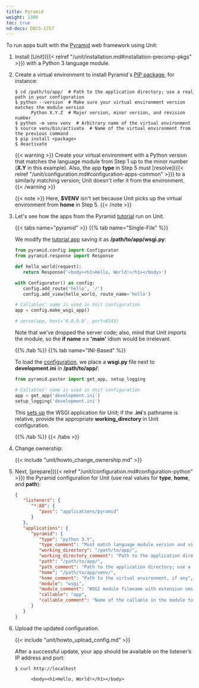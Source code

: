 ```yaml
---
title: Pyramid
weight: 1300
toc: true
nd-docs: DOCS-1757
---
```


To run apps built with the [Pyramid](https://trypyramid.com) web framework
using Unit:

1. Install [Unit]({{< relref "/unit/installation.md#installation-precomp-pkgs" >}}) with a Python 3 language module.

2. Create a virtual environment to install Pyramid`s
   [PIP package](https://docs.pylonsproject.org/projects/pyramid/en/latest/narr/install.html#installing-pyramid-on-a-unix-system), for instance:

   ```console
   $ cd /path/to/app/  # Path to the application directory; use a real path in your configuration
   $ python --version  # Make sure your virtual environment version matches the module version
         Python X.Y.Z  # Major version, minor version, and revision number
   $ python -m venv venv  # Arbitrary name of the virtual environment
   $ source venv/bin/activate  # Name of the virtual environment from the previous command
   $ pip install <package>
   $ deactivate
   ```

   {{< warning >}}
   Create your virtual environment with a Python version that matches the
   language module from Step 1 up to the minor number (**X.Y** in
   this example). Also, the app **type** in Step 5 must
   [resolve]({{< relref "/unit/configuration.md#configuration-apps-common" >}})
   to a similarly matching version; Unit doesn't infer it from the environment.
   {{< /warning >}}

   {{< note >}}
   Here, **\$VENV** isn't set because Unit picks up the virtual
   environment from **home** in Step 5.
   {{< /note >}}

3. Let's see how the apps from the Pyramid
   [tutorial](https://docs.pylonsproject.org/projects/pyramid/en/latest/quick_tutorial)
   run on Unit.

   {{< tabs name="pyramid" >}}
   {{% tab name="Single-File" %}}

   We modify the [tutorial app](https://docs.pylonsproject.org/projects/pyramid/en/latest/quick_tutorial/hello_world.html#steps)
   saving it as **/path/to/app/wsgi.py**:

   ```python
   from pyramid.config import Configurator
   from pyramid.response import Response

   def hello_world(request):
      return Response('<body><h1>Hello, World!</h1></body>')

   with Configurator() as config:
      config.add_route('hello', '/')
      config.add_view(hello_world, route_name='hello')

   # Callables' name is used in Unit configuration
   app = config.make_wsgi_app()

   # serve(app, host='0.0.0.0', port=6543)
   ```

   Note that we've dropped the server code; also, mind that Unit imports
   the module, so the **if __name__ == '__main__'** idiom would be
   irrelevant.

   {{% /tab %}}
   {{% tab name="INI-Based" %}}

   To load the
   [configuration](https://docs.pylonsproject.org/projects/pyramid/en/latest/quick_tutorial/ini.html),
   we place a **wsgi.py** file next to **development.ini** in **/path/to/app/**:

   ```python
   from pyramid.paster import get_app, setup_logging

   # Callables' name is used in Unit configuration
   app = get_app('development.ini')
   setup_logging('development.ini')
   ```

   This [sets up](https://docs.pylonsproject.org/projects/pyramid/en/latest/api/paster.html)
   the WSGI application for Unit; if the **.ini**'s pathname is
   relative, provide the appropriate **working_directory** in Unit
   configuration.

   {{% /tab %}}
   {{< /tabs >}}

4. Change ownership:

   {{< include "unit/howto_change_ownership.md" >}}

5. Next, [prepare]({{< relref "/unit/configuration.md#configuration-python" >}})
   the Pyramid configuration for Unit (use real values for **type**, **home**,
   and **path**):

   ```json
   {
      "listeners": {
         "*:80": {
            "pass": "applications/pyramid"
         }
      },
      "applications": {
         "pyramid": {
            "type": "python 3.Y",
            "type_comment": "Must match language module version and virtual environment version",
            "working_directory": "/path/to/app/",
            "working_directory_comment": "Path to the application directory; use a real path in your configuration",
            "path": "/path/to/app/",
            "path_comment": "Path to the application directory; use a real path in your configuration",
            "home": "/path/to/app/venv/",
            "home_comment": "Path to the virtual environment, if any",
            "module": "wsgi",
            "module_comment": "WSGI module filename with extension omitted",
            "callable": "app",
            "callable_comment": "Name of the callable in the module to run"
         }
      }
   }
   ```

6. Upload the updated configuration.

   {{< include "unit/howto_upload_config.md" >}}

   After a successful update, your app should be available on the listener’s IP
   address and port:

   ```console
   $ curl http://localhost

         <body><h1>Hello, World!</h1></body>
   ```
